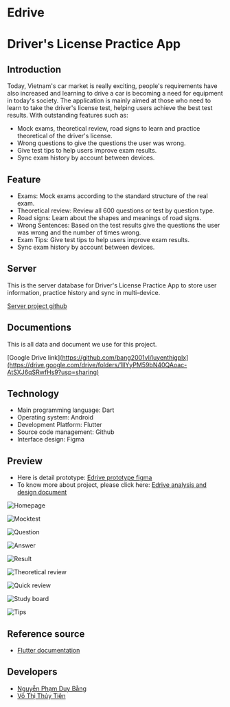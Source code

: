 
# Edrive
# Driver's License Practice App

## Introduction

Today, Vietnam's car market is really exciting, people's requirements have also increased and learning to drive a car is becoming a need for equipment in today's society. The application is mainly aimed at those who need to learn to take the driver's license test, helping users achieve the best test results. With outstanding features such as:
 - Mock exams, theoretical review, road signs to learn and practice theoretical of the driver's license.
 - Wrong questions to give the questions the user was wrong.
 - Give test tips to help users improve exam results.
 - Sync exam history by account between devices.

## Feature
 - Exams: Mock exams according to the standard structure of the real exam.
 - Theoretical review: Review all 600 questions or test by question type.
 - Road signs: Learn about the shapes and meanings of road signs.
 - Wrong Sentences: Based on the test results give the questions the user was wrong and the number of times wrong.
 - Exam Tips: Give test tips to help users improve exam results.
 - Sync exam history by account between devices.

## Server 
This is the server database for Driver's License Practice App to store user information, practice history and sync in multi-device.

[Server project github](https://github.com/bang2001vl/luyenthigplx)

## Documentions 
This is all data and document we use for this project.

[Google Drive link](https://github.com/bang2001vl/luyenthigplx](https://drive.google.com/drive/folders/1lIYyPM59bN40QAoac-AtSXJ6qSRwfHs9?usp=sharing)

## Technology
- Main programming language: Dart
- Operating system: Android
- Development Platform: Flutter
- Source code management: Github
- Interface design: Figma

## Preview

- Here is detail prototype: [Edrive prototype figma](https://www.figma.com/proto/LB4L2DvCZtpceeWgBBNXDq/EDrive?node-id=608%3A638&scaling=scale-down&page-id=0%3A1&starting-point-node-id=1%3A1566)
- To know more about project, please click here: [Edrive analysis and design document](https://docs.google.com/document/d/1R-Gpr8YoYJYOb5bAJG96o6bDRJ_MMjb6/edit?usp=sharing&ouid=106768158041367014875&rtpof=true&sd=true)

![Homepage](https://drive.google.com/uc?id=1l7fk5xx8bIqlkIT7CFYuJL06mDMii7LZ)

![Mocktest](https://drive.google.com/uc?id=1Jc3MvLsBMuwyty6bQ9zmo0kZha82J2oF)

![Question](https://drive.google.com/uc?id=18fXFilP13ugRUb9CedIVAMf9Ove9SeGL)

![Answer](https://drive.google.com/uc?id=1r-VaXdbhl1Y5GnBRXWxply2UTPl5Ovjs)

![Result](https://drive.google.com/uc?id=1Wzeif2V350e52ilK58IIqcwiox7beN4Z)

![Theoretical review](https://drive.google.com/uc?id=1zWNAST3S9SJU2p1JC98HgD2vHobhEme9)

![Quick review](https://drive.google.com/uc?id=1WDDyLKxUjcV_Nt5PZztKU1WfD9CtpIXE)

![Study board](https://drive.google.com/uc?id=1O8MQk0VPVkun_UsK98bz3XZWHbOjw4HV)

![Tips](https://drive.google.com/uc?id=1O7XpdtKOZHWXUGowYwKpub2qjGhatc0A)


## Reference source
- [Flutter documentation](https://flutter.dev/docs)

## Developers
- [Nguyễn Phạm Duy Bằng](https://github.com/bang2001vl)
- [Võ Thị Thủy Tiên](https://github.com/thuytien2001)



